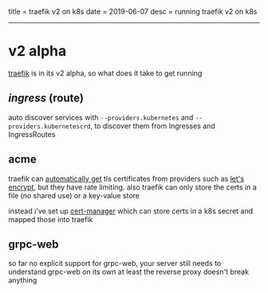 title = traefik v2 on k8s
date = 2019-06-07
desc = running traefik v2 on k8s

---

# v2 alpha

[traefik](https://docs.traefik.io/v2.0/) is in its v2 alpha,
so what does it take to get running

## _ingress_ (route)

auto discover services with `--providers.kubernetes` and `--providers.kubernetescrd`,
to discover them from Ingresses and IngressRoutes

## acme

traefik can [automatically get](https://docs.traefik.io/v2.0/https-tls/acme/)
tls certificates from providers such as [let's encrypt](https://letsencrypt.org/),
but they have rate limiting.
also traefik can only store the certs in a file (no shared use)
or a key-value store

instead i've set up [cert-manager](https://github.com/jetstack/cert-manager)
which can store certs in a k8s secret and mapped those into traefik

## grpc-web

so far no explicit support for grpc-web,
your server still needs to understand grpc-web on its own
at least the reverse proxy doesn't break anything

